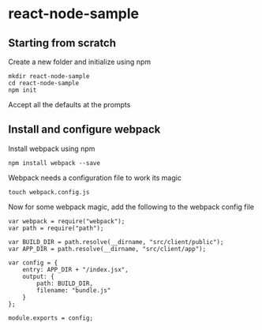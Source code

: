 # react-node-sample

## Starting from scratch

Create a new folder and initialize using npm

    mkdir react-node-sample
    cd react-node-sample
    npm init

Accept all the defaults at the prompts

## Install and configure webpack

Install webpack using npm

    npm install webpack --save

Webpack needs a configuration file to work its magic

    touch webpack.config.js

Now for some webpack magic, add the following to the webpack config file

    var webpack = require("webpack");
    var path = require("path");

    var BUILD_DIR = path.resolve(__dirname, "src/client/public");
    var APP_DIR = path.resolve(__dirname, "src/client/app");

    var config = {
        entry: APP_DIR + "/index.jsx",
        output: {
            path: BUILD_DIR,
            filename: "bundle.js"
        }
    };

    module.exports = config;
